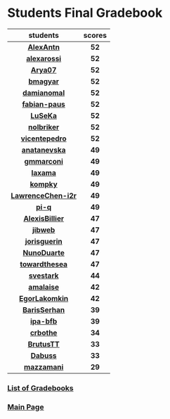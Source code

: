 # Students Final Gradebook

| students | scores |
| :---: | :---: |
| [**AlexAntn**](https://github.com/AlexAntn) | **52** |
| [**alexarossi**](https://github.com/alexarossi) | **52** |
| [**Arya07**](https://github.com/Arya07) | **52** |
| [**bmagyar**](https://github.com/bmagyar) | **52** |
| [**damianomal**](https://github.com/damianomal) | **52** |
| [**fabian-paus**](https://github.com/fabian-paus) | **52** |
| [**LuSeKa**](https://github.com/LuSeKa) | **52** |
| [**nolbriker**](https://github.com/nolbriker) | **52** |
| [**vicentepedro**](https://github.com/vicentepedro) | **52** |
| [**anatanevska**](https://github.com/anatanevska) | **49** |
| [**gmmarconi**](https://github.com/gmmarconi) | **49** |
| [**Iaxama**](https://github.com/Iaxama) | **49** |
| [**kompky**](https://github.com/kompky) | **49** |
| [**LawrenceChen-i2r**](https://github.com/LawrenceChen-i2r) | **49** |
| [**pi-q**](https://github.com/pi-q) | **49** |
| [**AlexisBillier**](https://github.com/AlexisBillier) | **47** |
| [**jibweb**](https://github.com/jibweb) | **47** |
| [**jorisguerin**](https://github.com/jorisguerin) | **47** |
| [**NunoDuarte**](https://github.com/NunoDuarte) | **47** |
| [**towardthesea**](https://github.com/towardthesea) | **47** |
| [**svestark**](https://github.com/svestark) | **44** |
| [**amalaise**](https://github.com/amalaise) | **42** |
| [**EgorLakomkin**](https://github.com/EgorLakomkin) | **42** |
| [**BarisSerhan**](https://github.com/BarisSerhan) | **39** |
| [**ipa-bfb**](https://github.com/ipa-bfb) | **39** |
| [**crbothe**](https://github.com/crbothe) | **34** |
| [**BrutusTT**](https://github.com/BrutusTT) | **33** |
| [**Dabuss**](https://github.com/Dabuss) | **33** |
| [**mazzamani**](https://github.com/mazzamani) | **29** |

### [List of Gradebooks](./gradebook.md)

### [Main Page](./README.md)
